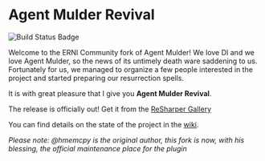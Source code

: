 # Agent Mulder Revival

![Build Status Badge](https://mar3ek.visualstudio.com/_apis/public/build/definitions/cad5fc04-7859-40e5-be11-2890d454b575/4/badge)

Welcome to the ERNI Community fork of Agent Mulder! We love DI and we love Agent Mulder, so the news of its untimely death ware saddening to us. Fortunately for us, we managed to organize a few people interested in the project and started preparing our resurrection spells.

It is with great pleasure that I give you **Agent Mulder Revival**.

The release is officially out! Get it from the [ReSharper Gallery](https://resharper-plugins.jetbrains.com/packages/ERNI.AgentMulder/)

You can find details on the state of the project in the [wiki](https://github.com/ERNICommunity/AgentMulder/wiki/Status).

_Please note: @hmemcpy is the original author, this fork is now, with his blessing, the official maintenance place for the plugin_
